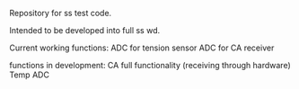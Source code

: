 Repository for ss test code.

Intended to be developed into full ss wd.

Current working functions:
ADC for tension sensor
ADC for CA receiver

functions in development:
CA full functionality (receiving through hardware)
Temp ADC
